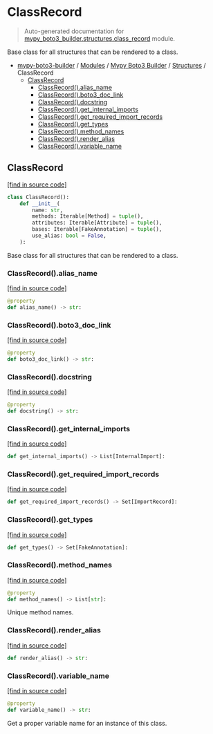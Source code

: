 # ClassRecord

> Auto-generated documentation for [mypy_boto3_builder.structures.class_record](https://github.com/vemel/mypy_boto3_builder/blob/master/mypy_boto3_builder/structures/class_record.py) module.

Base class for all structures that can be rendered to a class.

- [mypy-boto3-builder](../../README.md#mypy_boto3_builder) / [Modules](../../MODULES.md#mypy-boto3-builder-modules) / [Mypy Boto3 Builder](../index.md#mypy-boto3-builder) / [Structures](index.md#structures) / ClassRecord
    - [ClassRecord](#classrecord)
        - [ClassRecord().alias_name](#classrecordalias_name)
        - [ClassRecord().boto3_doc_link](#classrecordboto3_doc_link)
        - [ClassRecord().docstring](#classrecorddocstring)
        - [ClassRecord().get_internal_imports](#classrecordget_internal_imports)
        - [ClassRecord().get_required_import_records](#classrecordget_required_import_records)
        - [ClassRecord().get_types](#classrecordget_types)
        - [ClassRecord().method_names](#classrecordmethod_names)
        - [ClassRecord().render_alias](#classrecordrender_alias)
        - [ClassRecord().variable_name](#classrecordvariable_name)

## ClassRecord

[[find in source code]](https://github.com/vemel/mypy_boto3_builder/blob/master/mypy_boto3_builder/structures/class_record.py#L15)

```python
class ClassRecord():
    def __init__(
        name: str,
        methods: Iterable[Method] = tuple(),
        attributes: Iterable[Attribute] = tuple(),
        bases: Iterable[FakeAnnotation] = tuple(),
        use_alias: bool = False,
    ):
```

Base class for all structures that can be rendered to a class.

### ClassRecord().alias_name

[[find in source code]](https://github.com/vemel/mypy_boto3_builder/blob/master/mypy_boto3_builder/structures/class_record.py#L44)

```python
@property
def alias_name() -> str:
```

### ClassRecord().boto3_doc_link

[[find in source code]](https://github.com/vemel/mypy_boto3_builder/blob/master/mypy_boto3_builder/structures/class_record.py#L36)

```python
@property
def boto3_doc_link() -> str:
```

### ClassRecord().docstring

[[find in source code]](https://github.com/vemel/mypy_boto3_builder/blob/master/mypy_boto3_builder/structures/class_record.py#L40)

```python
@property
def docstring() -> str:
```

### ClassRecord().get_internal_imports

[[find in source code]](https://github.com/vemel/mypy_boto3_builder/blob/master/mypy_boto3_builder/structures/class_record.py#L75)

```python
def get_internal_imports() -> List[InternalImport]:
```

### ClassRecord().get_required_import_records

[[find in source code]](https://github.com/vemel/mypy_boto3_builder/blob/master/mypy_boto3_builder/structures/class_record.py#L65)

```python
def get_required_import_records() -> Set[ImportRecord]:
```

### ClassRecord().get_types

[[find in source code]](https://github.com/vemel/mypy_boto3_builder/blob/master/mypy_boto3_builder/structures/class_record.py#L55)

```python
def get_types() -> Set[FakeAnnotation]:
```

### ClassRecord().method_names

[[find in source code]](https://github.com/vemel/mypy_boto3_builder/blob/master/mypy_boto3_builder/structures/class_record.py#L92)

```python
@property
def method_names() -> List[str]:
```

Unique method names.

### ClassRecord().render_alias

[[find in source code]](https://github.com/vemel/mypy_boto3_builder/blob/master/mypy_boto3_builder/structures/class_record.py#L52)

```python
def render_alias() -> str:
```

### ClassRecord().variable_name

[[find in source code]](https://github.com/vemel/mypy_boto3_builder/blob/master/mypy_boto3_builder/structures/class_record.py#L85)

```python
@property
def variable_name() -> str:
```

Get a proper variable name for an instance of this class.

